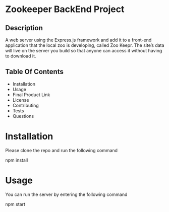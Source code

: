 # Zookeeper BackEnd Project
## Description
A web server using the Express.js framework and add it to a front-end application that the local zoo is developing, called Zoo Keepr. The site’s data will live on the server you build so that anyone can access it without having to download it.

##  Table Of Contents
* Installation
* Usage
* Final Product Link
* License
* Contributing
* Tests
* Questions
# Installation
Please clone the repo and run the following command

npm install
#  Usage
You can run the server by entering the following command

npm start